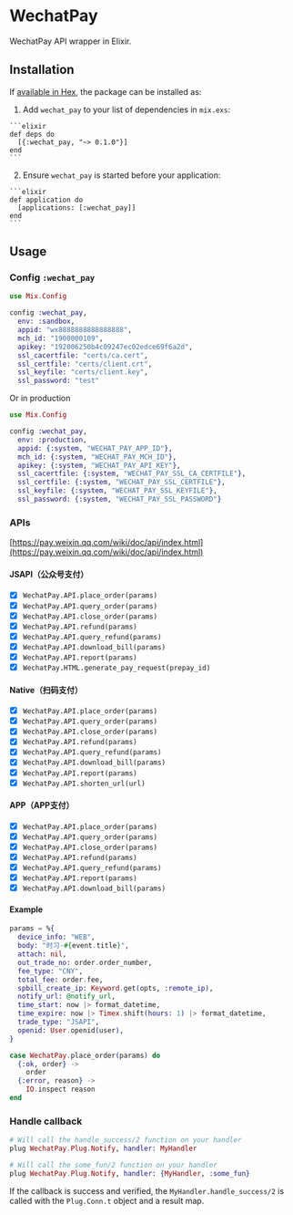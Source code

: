 # WechatPay

WechatPay API wrapper in Elixir.

## Installation

If [available in Hex](https://hex.pm/docs/publish), the package can be installed as:

  1. Add `wechat_pay` to your list of dependencies in `mix.exs`:

    ```elixir
    def deps do
      [{:wechat_pay, "~> 0.1.0"}]
    end
    ```

  2. Ensure `wechat_pay` is started before your application:

    ```elixir
    def application do
      [applications: [:wechat_pay]]
    end
    ```

## Usage

### Config `:wechat_pay`

```elixir
use Mix.Config

config :wechat_pay,
  env: :sandbox,
  appid: "wx8888888888888888",
  mch_id: "1900000109",
  apikey: "192006250b4c09247ec02edce69f6a2d",
  ssl_cacertfile: "certs/ca.cert",
  ssl_certfile: "certs/client.crt",
  ssl_keyfile: "certs/client.key",
  ssl_password: "test"
```

Or in production

```elixir
use Mix.Config

config :wechat_pay,
  env: :production,
  appid: {:system, "WECHAT_PAY_APP_ID"},
  mch_id: {:system, "WECHAT_PAY_MCH_ID"},
  apikey: {:system, "WECHAT_PAY_API_KEY"},
  ssl_cacertfile: {:system, "WECHAT_PAY_SSL_CA_CERTFILE"},
  ssl_certfile: {:system, "WECHAT_PAY_SSL_CERTFILE"},
  ssl_keyfile: {:system, "WECHAT_PAY_SSL_KEYFILE"},
  ssl_password: {:system, "WECHAT_PAY_SSL_PASSWORD"}
```

### APIs

[https://pay.weixin.qq.com/wiki/doc/api/index.html](https://pay.weixin.qq.com/wiki/doc/api/index.html)

#### JSAPI（公众号支付）

- [x] `WechatPay.API.place_order(params)`
- [x] `WechatPay.API.query_order(params)`
- [x] `WechatPay.API.close_order(params)`
- [x] `WechatPay.API.refund(params)`
- [x] `WechatPay.API.query_refund(params)`
- [x] `WechatPay.API.download_bill(params)`
- [x] `WechatPay.API.report(params)`
- [x] `WechatPay.HTML.generate_pay_request(prepay_id)`

#### Native（扫码支付）

- [x] `WechatPay.API.place_order(params)`
- [x] `WechatPay.API.query_order(params)`
- [x] `WechatPay.API.close_order(params)`
- [x] `WechatPay.API.refund(params)`
- [x] `WechatPay.API.query_refund(params)`
- [x] `WechatPay.API.download_bill(params)`
- [x] `WechatPay.API.report(params)`
- [x] `WechatPay.API.shorten_url(url)`

#### APP（APP支付）

- [x] `WechatPay.API.place_order(params)`
- [x] `WechatPay.API.query_order(params)`
- [x] `WechatPay.API.close_order(params)`
- [x] `WechatPay.API.refund(params)`
- [x] `WechatPay.API.query_refund(params)`
- [x] `WechatPay.API.report(params)`
- [x] `WechatPay.API.download_bill(params)`

#### Example

```elixir
params = %{
  device_info: "WEB",
  body: "时习-#{event.title}",
  attach: nil,
  out_trade_no: order.order_number,
  fee_type: "CNY",
  total_fee: order.fee,
  spbill_create_ip: Keyword.get(opts, :remote_ip),
  notify_url: @notify_url,
  time_start: now |> format_datetime,
  time_expire: now |> Timex.shift(hours: 1) |> format_datetime,
  trade_type: "JSAPI",
  openid: User.openid(user),
}

case WechatPay.place_order(params) do
  {:ok, order} ->
    order
  {:error, reason} ->
    IO.inspect reason
end
```

### Handle callback

```elixir
# Will call the handle_success/2 function on your handler
plug WechatPay.Plug.Notify, handler: MyHandler

# Will call the some_fun/2 function on your handler
plug WechatPay.Plug.Notify, handler: {MyHandler, :some_fun}

```

If the callback is success and verified, the `MyHandler.handle_success/2`
is called with the `Plug.Conn.t` object and a result map.

